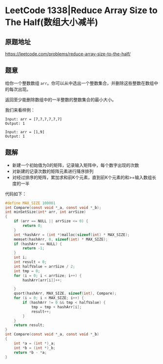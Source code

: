 # LeetCode 1338|Reduce Array Size to The Half(数组大小减半)

## 原题地址

<https://leetcode.com/problems/reduce-array-size-to-the-half/>

## 题意

给你一个整数数组 `arr`。你可以从中选出一个整数集合，并删除这些整数在数组中的每次出现。

返回至少能删除数组中的一半整数的整数集合的最小大小。

我们来看样例：

```
Input: arr = [7,7,7,7,7,7]
Output: 1

Input: arr = [1,9]
Output: 1
```

## 题解

+ 新建一个初始值为0的矩阵，记录输入矩阵中，每个数字出现的次数
+ 对新建的记录次数的矩阵元素进行降序排列
+ 对经过排序的矩阵，累加求和前K个元素，直到前K个元素的和>=输入数组长度的一半

代码如下：

~~~C
#define MAX_SIZE 100001
int Compare(const void *_a, const void *_b);
int minSetSize(int* arr, int arrSize)
{
    if (arr == NULL || arrSize <= 0) {
        return 0;
    }
    int *hashArr = (int *)malloc(sizeof(int) * MAX_SIZE);
    memset(hashArr, 0, sizeof(int) * MAX_SIZE);
    if (hashArr == NULL) {
        return -1;
    }
    int i;
    int result = 0;
    int halfValue = arrSize / 2;
    int tmp = 0;
    for (i = 0; i < arrSize; i++) {
        hashArr[arr[i]]++;

    }
    qsort(hashArr, MAX_SIZE, sizeof(int), Compare);
    for (i = 0; i < MAX_SIZE; i++) {
        if (hashArr != 0 && tmp < halfValue) {
            tmp = tmp + hashArr[i];
            result++;
        }
    }
    return result;
}
int Compare(const void *_a, const void *_b)
{
    int *a = (int *)_a;
    int *b = (int *)_b;
    return *b - *a;
}

~~~



